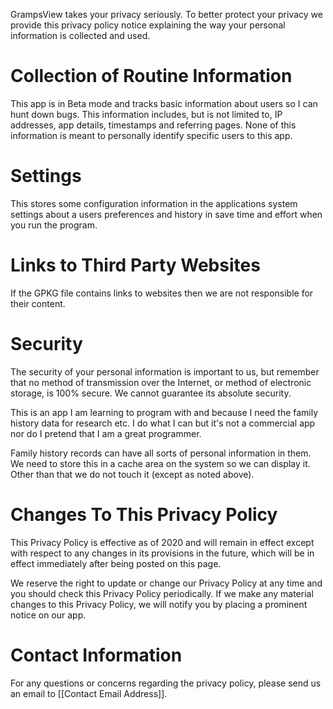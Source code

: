 GrampsView takes your privacy seriously. To better protect your privacy we provide this privacy policy notice explaining the way your personal information is collected and used.

# Collection of Routine Information
This app is in Beta mode and tracks basic information about users so I can hunt down bugs. This information includes, but is not limited to, IP addresses, app details, timestamps and referring pages. None of this information is meant to personally identify specific users to this app.

# Settings
This stores some configuration information in the applications system settings about a users preferences and history in save time and effort when you run the program.

# Links to Third Party Websites
If the GPKG file contains links to websites then we are not responsible for their content.

# Security
The security of your personal information is important to us, but remember that no method of transmission over the Internet, or method of electronic storage, is 100% secure. We cannot guarantee its absolute security.

This is an app I am learning to program with and because I need the family history data for research etc.  I do what I can but it's not a commercial app nor do I pretend that I am a great programmer.

Family history records can have all sorts of personal information in them.  We need to store this in a cache area on the system so we can display it.  Other than that we do not touch it (except as noted above).

# Changes To This Privacy Policy
This Privacy Policy is effective as of 2020 and will remain in effect except with respect to any changes in its provisions in the future, which will be in effect immediately after being posted on this page.

We reserve the right to update or change our Privacy Policy at any time and you should check this Privacy Policy periodically. If we make any material changes to this Privacy Policy, we will notify you by placing a prominent notice on our app.

# Contact Information
For any questions or concerns regarding the privacy policy, please send us an email to [[Contact Email Address]].
